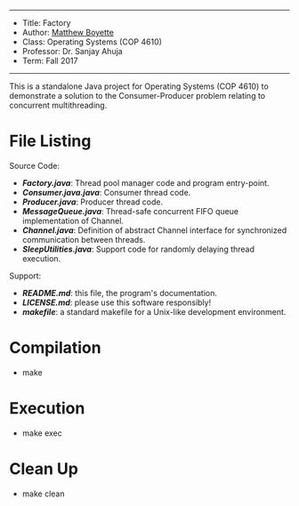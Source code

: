 *******************************************************************

* Title:     Factory
* Author:    [Matthew Boyette](mailto:N00868808@ospreys.unf.edu)
* Class:     Operating Systems (COP 4610)
* Professor: Dr. Sanjay Ahuja
* Term:      Fall 2017

*******************************************************************

This is a standalone Java project for Operating Systems (COP 4610) to demonstrate a solution to the Consumer-Producer problem relating to concurrent multithreading.

# File Listing

Source Code:

* ***Factory.java***: Thread pool manager code and program entry-point.
* ***Consumer.java.java***: Consumer thread code.
* ***Producer.java***: Producer thread code.
* ***MessageQueue.java***: Thread-safe concurrent FIFO queue implementation of Channel.
* ***Channel.java***: Definition of abstract Channel interface for synchronized communication between threads.
* ***SleepUtilities.java***: Support code for randomly delaying thread execution.

Support:

* ***README.md***: this file, the program's documentation.
* ***LICENSE.md***: please use this software responsibly!
* ***makefile***: a standard makefile for a Unix-like development environment.

# Compilation

* make

# Execution

* make exec

# Clean Up

* make clean
